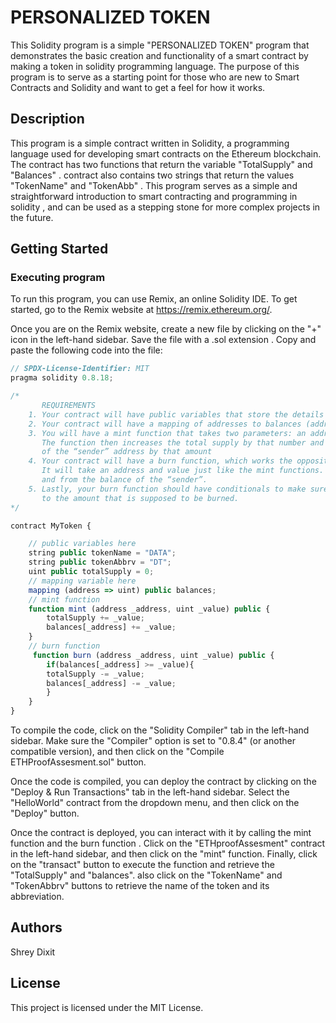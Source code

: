 # PERSONALIZED TOKEN

This Solidity program is a simple "PERSONALIZED TOKEN" program that demonstrates the basic creation and functionality of a smart contract by making a token in solidity programming language. The purpose of this program is to serve as a starting point for those who are new to Smart Contracts and Solidity and want to get a feel for how it works.

## Description

This program is a simple contract written in Solidity, a programming language used for developing smart contracts on the Ethereum blockchain. The contract has two functions that return the variable "TotalSupply" and "Balances" . contract also contains two strings that return the values "TokenName" and "TokenAbb" . This program serves as a simple and straightforward introduction to smart contracting and programming in solidity , and can be used as a stepping stone for more complex projects in the future.

## Getting Started

### Executing program

To run this program, you can use Remix, an online Solidity IDE. To get started, go to the Remix website at https://remix.ethereum.org/.

Once you are on the Remix website, create a new file by clicking on the "+" icon in the left-hand sidebar. Save the file with a .sol extension . Copy and paste the following code into the file:

```javascript
// SPDX-License-Identifier: MIT
pragma solidity 0.8.18;

/*
       REQUIREMENTS
    1. Your contract will have public variables that store the details about your coin (Token Name, Token Abbrv., Total Supply)
    2. Your contract will have a mapping of addresses to balances (address => uint)
    3. You will have a mint function that takes two parameters: an address and a value. 
       The function then increases the total supply by that number and increases the balance 
       of the “sender” address by that amount
    4. Your contract will have a burn function, which works the opposite of the mint function, as it will destroy tokens. 
       It will take an address and value just like the mint functions. It will then deduct the value from the total supply 
       and from the balance of the “sender”.
    5. Lastly, your burn function should have conditionals to make sure the balance of "sender" is greater than or equal 
       to the amount that is supposed to be burned.
*/

contract MyToken {

    // public variables here
    string public tokenName = "DATA";
    string public tokenAbbrv = "DT";
    uint public totalSupply = 0;
    // mapping variable here
    mapping (address => uint) public balances; 
    // mint function
    function mint (address _address, uint _value) public {
        totalSupply += _value;
        balances[_address] += _value;
    }
    // burn function
     function burn (address _address, uint _value) public {
        if(balances[_address] >= _value){
        totalSupply -= _value;
        balances[_address] -= _value;
        }
    }
}
```
To compile the code, click on the "Solidity Compiler" tab in the left-hand sidebar. Make sure the "Compiler" option is set to "0.8.4" (or another compatible version), and then click on the "Compile ETHProofAssesment.sol" button.

Once the code is compiled, you can deploy the contract by clicking on the "Deploy & Run Transactions" tab in the left-hand sidebar. Select the "HelloWorld" contract from the dropdown menu, and then click on the "Deploy" button.

Once the contract is deployed, you can interact with it by calling the mint function and the burn function . Click on the "ETHproofAssesment" contract in the left-hand sidebar, and then click on the "mint" function. Finally, click on the "transact" button to execute the function and retrieve the "TotalSupply" and "balances".
also click on the "TokenName" and "TokenAbbrv" buttons to retrieve the name of the token and its abbreviation.


## Authors

Shrey Dixit

## License

This project is licensed under the MIT License.
